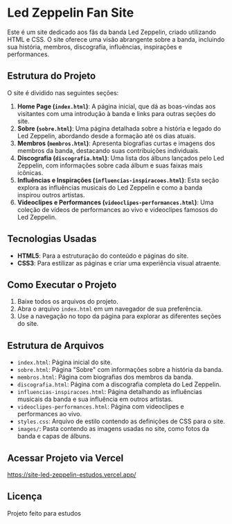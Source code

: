 # Led Zeppelin Fan Site

Este é um site dedicado aos fãs da banda Led Zeppelin, criado utilizando HTML e CSS. O site oferece uma visão abrangente sobre a banda, incluindo sua história, membros, discografia, influências, inspirações e performances.

## Estrutura do Projeto

O site é dividido nas seguintes seções:

1. **Home Page (`index.html`)**: A página inicial, que dá as boas-vindas aos visitantes com uma introdução à banda e links para outras seções do site.
2. **Sobre (`sobre.html`)**: Uma página detalhada sobre a história e legado do Led Zeppelin, abordando desde a formação até os dias atuais.
3. **Membros (`membros.html`)**: Apresenta biografias curtas e imagens dos membros da banda, destacando suas contribuições individuais.
4. **Discografia (`discografia.html`)**: Uma lista dos álbuns lançados pelo Led Zeppelin, com informações sobre cada álbum e suas faixas mais icônicas.
5. **Influências e Inspirações (`influencias-inspiracoes.html`)**: Esta seção explora as influências musicais do Led Zeppelin e como a banda inspirou outros artistas.
6. **Videoclipes e Performances (`videoclipes-performances.html`)**: Uma coleção de vídeos de performances ao vivo e videoclipes famosos do Led Zeppelin.

## Tecnologias Usadas

- **HTML5**: Para a estruturação do conteúdo e páginas do site.
- **CSS3**: Para estilizar as páginas e criar uma experiência visual atraente.

## Como Executar o Projeto

1. Baixe todos os arquivos do projeto.
2. Abra o arquivo `index.html` em um navegador de sua preferência.
3. Use a navegação no topo da página para explorar as diferentes seções do site.

## Estrutura de Arquivos

- `index.html`: Página inicial do site.
- `sobre.html`: Página "Sobre" com informações sobre a história da banda.
- `membros.html`: Página com biografias dos membros da banda.
- `discografia.html`: Página com a discografia completa do Led Zeppelin.
- `influencias-inspiracoes.html`: Página detalhando as influências musicais da banda e sua influência em outros artistas.
- `videoclipes-performances.html`: Página com videoclipes e performances ao vivo.
- `styles.css`: Arquivo de estilo contendo as definições de CSS para o site.
- `images/`: Pasta contendo as imagens usadas no site, como fotos da banda e capas de álbuns.

## Acessar Projeto via Vercel
https://site-led-zeppelin-estudos.vercel.app/ 

## Licença

Projeto feito para estudos

